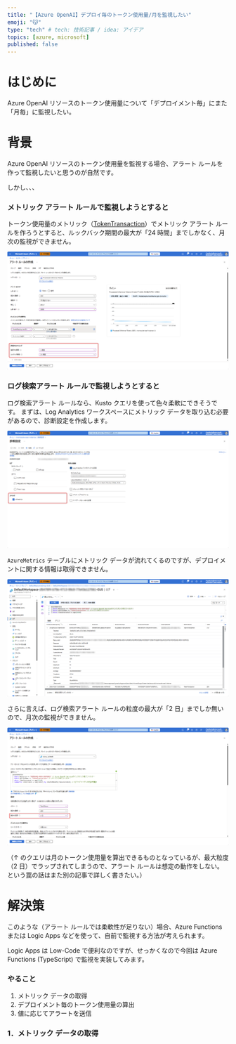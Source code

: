 ```yaml
---
title: "【Azure OpenAI】デプロイ毎のトークン使用量/月を監視したい"
emoji: "😽"
type: "tech" # tech: 技術記事 / idea: アイデア
topics: [azure, microsoft]
published: false
---
```


# はじめに

Azure OpenAI リソースのトークン使用量について「デプロイメント毎」にまた「月毎」に監視したい。

# 背景

Azure OpenAI リソースのトークン使用量を監視する場合、アラート ルールを作って監視したいと思うのが自然です。

しかし、、、

### メトリック アラート ルールで監視しようとすると

トークン使用量のメトリック（[TokenTransaction](https://learn.microsoft.com/en-us/azure/ai-services/openai/monitor-openai-reference#:~:text=ModelDeploymentName%20and%20ModelName.-,TokenTransaction,-Count)）でメトリック アラート ルールを作ろうとすると、ルックバック期間の最大が「24 時間」までしかなく、月次の監視ができません。

![alt text](/images/monitor-monthly-token-usage-by-deployments/metric-max-lookback.png)

### ログ検索アラート ルールで監視しようとすると

ログ検索アラート ルールなら、Kusto クエリを使って色々柔軟にできそうです。
まずは、Log Analytics ワークスペースにメトリック データを取り込む必要があるので、診断設定を作成します。

![alt text](/images/monitor-monthly-token-usage-by-deployments/diagnostic-setting.png)

`AzureMetrics` テーブルにメトリック データが流れてくるのですが、デプロイメントに関する情報は取得できません。

![alt text](/images/monitor-monthly-token-usage-by-deployments/no-deployment-info.png)

さらに言えば、ログ検索アラート ルールの粒度の最大が「2 日」までしか無いので、月次の監視ができません。

![alt text](/images/monitor-monthly-token-usage-by-deployments/log-alert-granularity-limit.png)

（↑ のクエリは月のトークン使用量を算出できるものとなっているが、最大粒度（2 日）でラップされてしまうので、アラート ルールは想定の動作をしない。という罠の話はまた別の記事で詳しく書きたい。）

# 解決策

このような（アラート ルールでは柔軟性が足りない）場合、Azure Functions または Logic Apps などを使って、自前で監視する方法が考えられます。

Logic Apps は Low-Code で便利なのですが、せっかくなので今回は Azure Functions (TypeScript) で監視を実装してみます。

### やること

1. メトリック データの取得
2. デプロイメント毎のトークン使用量の算出
3. 値に応じてアラートを送信

### 1．メトリック データの取得

<!-- - P1M は無理だった -->
<!-- - 監視閲覧者がいる -->
